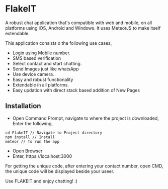# FlakeIT
A robust chat application that's compatible with web and mobile, on all platforms using iOS, Android and Windows. It uses MeteorJS to make itself extendable.

This application consists o the following use cases,
- Login using Mobile number.
- SMS based verification
- Select contact and start chatting.
- Send Images just like whatsApp
- Use device camera.
- Easy and robust functionality
- Extendable in all platforms.
- Easy updation with direct stack based addition of New Pages

## Installation
- Open Command Prompt, navigate to where the project is downloaded, Enter the following,
```
cd FlakeIT // Navigate to Project directory
npm install // Install 
meteor // To run the app
```
- Open Browser
- Enter, https://localhost:3000

For getting the unique code, after entering your contact number, open CMD, the unique code will be displayed beside your useer.

Use FLAKEIT and enjoy chatting! :)
